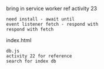 bring in service worker
    ref activity 23

    need install - await until
    event listener fetch - respond with
    respond with fetch

 index.html
    

    db.js
    activity 22 for reference
    search for index db